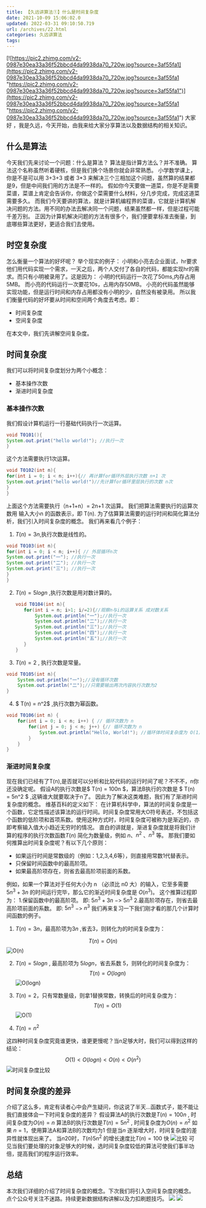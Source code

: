 ```yaml
---
title: 【久远讲算法①】什么是时间复杂度
date: 2021-10-09 15:06:02.0
updated: 2022-03-31 09:10:50.719
url: /archives/22.html
categories: 久远讲算法
tags: 
---
```




[![https://pic2.zhimg.com/v2-0987e30ea33a36f52bbcd4da9938da70_720w.jpg?source=3af55fa1](https://pic2.zhimg.com/v2-0987e30ea33a36f52bbcd4da9938da70_720w.jpg?source=3af55fa1 "https://pic2.zhimg.com/v2-0987e30ea33a36f52bbcd4da9938da70_720w.jpg?source=3af55fa1")](https://pic2.zhimg.com/v2-0987e30ea33a36f52bbcd4da9938da70_720w.jpg?source=3af55fa1 "https://pic2.zhimg.com/v2-0987e30ea33a36f52bbcd4da9938da70_720w.jpg?source=3af55fa1") 大家好 ，我是久远，今天开始，由我来给大家分享算法以及数据结构的相关知识。

## 什么是算法

今天我们先来讨论一个问题：什么是算法？ 算法是指计算方法么？并不准确。 算法这个名称虽然听着硬核，但是我们换个场景你就会非常熟悉。 小学数学课上，你是不是可以用 3+3+3 或者 3\*3 来解决三个三相加这个问题，虽然算的结果都是9，但是中间我们用的方法是不一样的。 假如你今天要做一道菜，你是不是需要菜谱，菜谱上肯定会告诉你，你做这个菜需要什么材料，分几步完成，完成这道菜需要多久。 而我们今天要讲的算法，就是计算机编程界的菜谱，它就是计算机解决问题的方法。用不同的办法去解决同一个问题，结果虽然都一样，但是过程可能千差万别。 正因为计算机解决问题的方法有很多个，我们便要拿标准去衡量，到底哪些算法更好，更适合我们去使用。

## 时空复杂度

怎么衡量一个算法的好坏呢？ 举个现实的例子： 小明和小亮去企业面试，hr要求他们用代码实现一个需求，一天之后，两个人交付了各自的代码，都能实现hr的需求。而只有小明被录用了。这是因为： 小明的代码运行一次花了50ms,内存占用5MB。 而小亮的代码运行一次要花10s，占用内存50MB。 小亮的代码虽然能够实现功能，但是运行时间和内存占用都没有小明的少，自然没有被录用。 所以我们衡量代码的好坏要从时间和空间两个角度去考虑。即：

*   时间复杂度
*   空间复杂度

在本文中，我们先讲解空间复杂度。

## 时间复杂度

我们可以将时间复杂度划分为两个小概念：

*   基本操作次数
*   渐进时间复杂度

### 基本操作次数

我们假设计算机运行一行基础代码执行一次运算。

```java
void T0101(){
System.out.print("hello world!"); //执行一次
}
```

这个方法需要执行1次运算。

```java
void T0102(int n){
for(int i = 0; i < n; i++){// 再计算for循环外层执行次数 n+1 次
System.out.print("hello world!")//先计算for循环里层执行的次数 n次
}
}
```

上面这个方法需要执行（n+1+n）= 2n+1 次运算。 我们把算法需要执行的运算次数用 输入大小n 的函数表示，即 T(n). 为了估算算法需要的运行时间和简化算法分析，我们引入时间复杂度的概念。 我们再来看几个例子：

1.  $T(n) = 3n$,执行次数是线性的。

```java
void T0103(int n){
for(int i = 0; i < n; i++){ // 外层循环n次 
System.out.print("一"); //执行一次
System.out.print("二"); //执行一次
System.out.print("三"); //执行一次
}
}
```

2.  $T(n) = 5logn$ ,执行次数是用对数计算的。
    
    ```java
    void T0104(int n){
       for(int i = n; i>1; i/=2){//观察n与i的运算关系 成对数关系
           System.out.println("一");//执行一次
           System.out.println("二");//执行一次
           System.out.println("三");//执行一次
           System.out.println("四");//执行一次
           System.out.println("五");//执行一次
       }
    }
    ```
    
3.  $T(n) = 2$ , 执行次数是常量。
    

```JAVA
void T0105(int n){
    System.out.println("一");//没有循环次数
    System.out.println("二");//只需要输出两次内容执行次数为2
}
```

4.  $ T(n) = n^2$ ,执行次数为幂函数。

```JAVA
void T0106(int n) {
    for(int i = 0; i < n; i++) { // 循环次数为 n
        for(int j = 0; j < n; j++) {// 循环次数为 n
            System.out.println("Hello, World!"); //循环体时间复杂度为 O(1)
        }
    }
}
```

### 渐进时间复杂度

现在我们已经有了T(n),是否就可以分析和比较代码的运行时间了呢？不不不，n你还没确定呢。 假设A的执行次数是$ T(n) = 100n $，算法B执行的次数是 $ T(n) = 5n^2 $ ,这辆谁大就要取决于n了。 因此为了解决这类难题，我们有了渐进时间复杂度的概念。 维基百科的定义如下： 在计算机科学中，算法的时间复杂度是一个函数，它定性描述该算法的运行时间。时间复杂度常用大O符号表述，不包括这个函数的低阶项和首项系数。使用这种方式时，时间复杂度可被称为是渐近的，亦即考察输入值大小趋近无穷时的情况。 直白的讲就是，渐进复杂度就是将我们计算的程序的执行次数函数$T(n)$ 简化为数量级，例如 $n$、$n^2$ 、$n^3$ 等。 那我们要如何推算出时间复杂度呢？有以下几个原则：

*   如果运行时间是常数级的（例如：1,2,3,4,6等），则直接用常数1代替表示。
*   只保留时间函数中的最高阶项。
*   如果最高阶项存在，则省去最高阶项前面的系数。

例如，如果一个算法对于任何大小为 n （必须比 n0 大）的输入，它至多需要 $5n^3 + 3n$ 的时间运行完毕，那么它的渐近时间复杂度是 $O(n^3)$。 这个推算过程即为： 1.保留函数中的最高阶项。 即: $5n^3+3n$ $->$ $5n^3$ 2.最高阶项存在，则省去最高阶项前面的系数。 即: $5n^3$ $->$ $n^3$ 我们再来复习一下我们刚才看的那几个计算时间函数的例子。

1.  $T(n) = 3n$，最高阶项为$3n$ ,省去3，则转化为的时间复杂度为：

$$T(n) = O(n)$$ ![O(n)](https://gitee.com/huangjiabaoaiyc/image/raw/master/On.png)

2.  $T(n) = 5logn$ , 最高阶项为 $5logn$，省去系数 5，则转化的时间复杂度为： $$T(n) = O(logn)$$ ![O(logn)](https://gitee.com/huangjiabaoaiyc/image/raw/master/Ologn.png)
    
3.  $T(n) = 2$，只有常数量级，则拿1替换常数，转换后的时间复杂度为： $$T(n) = O(1)$$ ![O(1)](https://gitee.com/huangjiabaoaiyc/image/raw/master/O1.png)
    
4.  $T(n)=n^2$
    

这四种时间复杂度究竟谁更快，谁更更慢呢？当n足够大时，我们可以得到这样的结论： $$O(1)<O(logn)<O(n)<O(n^2)$$ ![时间复杂度比较](https://gitee.com/huangjiabaoaiyc/image/raw/master/%E5%9B%9B%E7%A7%8D%E6%97%B6%E9%97%B4%E5%A4%8D%E6%9D%82%E5%BA%A6%E6%AF%94%E8%BE%83.png)

## 时间复杂度的差异

介绍了这么多，肯定有读者心中会产生疑问，你这说了半天...函数式子，能不能让我们直接体会一下时间复杂度的差异？ 假设算法A的执行次数是$T(n) =100n$ , 时间复杂度为$O(n)=n$ 算法B的执行次数是$T(n) = 5n^2$ , 时间复杂度为$O(n) = n^2$ 如果 $n=1$，使用算法A和算法B的次数均为1 但是当$n$ 逐渐增大时，时间复杂度的差异性就体现出来了。 当$n20$时，$T(n)5n^2$ 的增长速度比$T(n) = 100$ 快 ![比较](https://gitee.com/huangjiabaoaiyc/image/raw/master/100n%E5%92%8C5n2%E6%AF%94%E8%BE%831.png) 可见当我们要处理的对象足够大的时候，选时间复杂度较低的算法可使我们事半功倍，提高我们的程序运行效率。

## 总结

本次我们详细的介绍了时间复杂度的概念。下次我们将引入空间复杂度的概念。 点个公众号关注不迷路。持续更新数据结构讲解以及力扣刷题技巧。 [![](https://i.loli.net/2021/10/09/7P3xjmUaJLCyFcv.jpg)](https://i.loli.net/2021/10/09/7P3xjmUaJLCyFcv.jpg) [![](https://i.loli.net/2021/10/09/dYaew9K7IFNUDXb.jpg)](https://i.loli.net/2021/10/09/dYaew9K7IFNUDXb.jpg)